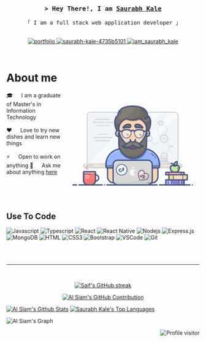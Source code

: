 <!-- Intro  -->
<h3 align="center">
        <samp>&gt; Hey There!, I am
                <b><a target="_blank" href="https://www.linkedin.com/in/saurabh-kale-4735b5101//">Saurabh Kale</a></b>
        </samp>
</h3>


<p align="center"> 
  <samp>
    「 I am a full stack web application developer 」
    <br>
    <br>
  </samp>
</p>

<p align="center">
 <a href="https://saurabh4073.github.io/portfolio/" target="blank">
  <img src="https://img.shields.io/badge/Website-DC143C?style=for-the-badge&logo=medium&logoColor=white" alt="portfolio" />
 </a>
 <a href="https://www.linkedin.com/in/saurabh-kale-4735b5101/" target="_blank">
  <img src="https://img.shields.io/badge/LinkedIn-0077B5?style=for-the-badge&logo=linkedin&logoColor=white" alt="saurabh-kale-4735b5101"/>
 </a>
 <a href="https://www.instagram.com/iam_saurabh_kale/" target="_blank">
  <img src="https://img.shields.io/badge/Instagram-fe4164?style=for-the-badge&logo=instagram&logoColor=white" alt="iam_saurabh_kale" />
 </a> 
</p>
<br />

<!-- About Section -->
 # About me
 
<p>
 <img align="right" width="350" src="/assets/programmer.gif" alt="Coding gif" />
  
 🎓 &emsp; I am a graduate of Master's in Information Technology <br/><br/>
 ❤️ &emsp; Love to try new dishes and learn new things <br/><br/>
 ⚡ &emsp; Open to work on anything
 💬 &emsp; Ask me about anything [here](https://github.com/saurabh4073/saurabh4073/issues)

</p>

<br/>
<br/>
<br/>

## Use To Code

![Javascript](https://img.shields.io/badge/Javascript-F0DB4F?style=for-the-badge&labelColor=black&logo=javascript&logoColor=F0DB4F)
![Typescript](https://img.shields.io/badge/Typescript-007acc?style=for-the-badge&labelColor=black&logo=typescript&logoColor=007acc)
![React](https://img.shields.io/badge/-React-61DBFB?style=for-the-badge&labelColor=black&logo=react&logoColor=61DBFB)
![React Native](https://img.shields.io/badge/React_Native-20232A?style=for-the-badge&logo=react&logoColor=61DAFB)
![Nodejs](https://img.shields.io/badge/Nodejs-3C873A?style=for-the-badge&labelColor=black&logo=node.js&logoColor=3C873A)
![Express.js](https://img.shields.io/badge/Express.js-000000?style=for-the-badge&logo=express&logoColor=white)
![MongoDB](https://img.shields.io/badge/MongoDB-4EA94B?style=for-the-badge&logo=mongodb&logoColor=white)
![HTML](https://img.shields.io/badge/HTML5-E34F26?style=for-the-badge&logo=html5&logoColor=white)
![CSS3](https://img.shields.io/badge/CSS3-1572B6?style=for-the-badge&logo=css3&logoColor=white)
![Bootstrap](https://img.shields.io/badge/Bootstrap-563D7C?style=for-the-badge&logo=bootstrap&logoColor=white)
![VSCode](https://img.shields.io/badge/Visual_Studio-0078d7?style=for-the-badge&logo=visual%20studio&logoColor=white)
![Git](https://img.shields.io/badge/Git-F05032?style=for-the-badge&logo=git&logoColor=white)

<br/>
<br/>
<hr/>
<br/>

<p align="center">
  <a href="https://github.com/saurabh4073">
    <img src="https://github-readme-streak-stats.herokuapp.com/?user=saurabh4073&theme=radical&border=7F3FBF&background=0D1117" alt="Saif's GitHub streak"/>
  </a>
</p>

<p align="center">
  <a href="https://github.com/saurabh4073">
    <img src="https://github-profile-summary-cards.vercel.app/api/cards/profile-details?username=saurabh4073&theme=radical" alt="Al Siam's GitHub Contribution"/>
  </a>
</p>

<a> 
    <a href="https://github.com/saurabh4073"><img alt="Al Siam's Github Stats" src="https://denvercoder1-github-readme-stats.vercel.app/api?username=saurabh4073&show_icons=true&count_private=true&theme=react&border_color=7F3FBF&bg_color=0D1117&title_color=F85D7F&icon_color=F8D866" height="192px" width="49.5%"/></a>
  <a href="https://github.com/saurabh4073"><img alt="Saurabh Kale's Top Languages" src="https://denvercoder1-github-readme-stats.vercel.app/api/top-langs/?username=saurabh4073&langs_count=8&layout=compact&theme=react&border_color=7F3FBF&bg_color=0D1117&title_color=F85D7F&icon_color=F8D866" height="192px" width="49.5%"/></a>
  <br/>
</a>


![Al Siam's Graph](https://github-readme-activity-graph.vercel.app/graph?username=alsaurabh4073siam&custom_title=Al%20Siam's%20GitHub%20Activity%20Graph&bg_color=0D1117&color=7F3FBF&line=7F3FBF&point=7F3FBF&area_color=FFFFFF&title_color=FFFFFF&area=true)

<a href="https://komarev.com/ghpvc/?username=saurabh4073">
  <img align="right" src="https://komarev.com/ghpvc/?username=saurabh4073&label=Visitors&color=0e75b6&style=flat" alt="Profile visitor" />
</a>
